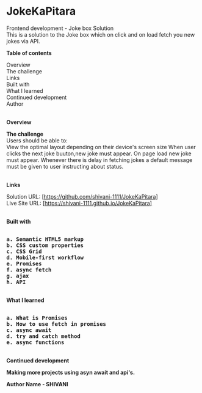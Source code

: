 # JokeKaPitara

Frontend development - Joke box Solution<br>
This is a solution to the Joke box which on click and on load fetch you new jokes via API.

<b>Table of contents</b>

Overview
<br>
The challenge
<br>
Links
<br>
Built with
<br>
What I learned
<br>
Continued development
<br>
Author


<br>
<b>Overview</b>

<b>The challenge</b>
<br>
Users should be able to:<br>
View the optimal layout depending on their device's screen size
When user clicks the next joke buuton,new joke must appear.
On page load new joke must appear.
Whenever there is delay in fetching jokes a default message must be given to user instructing about status.


<br>
<b>Links</b>

Solution URL: [https://github.com/shivani-1111/JokeKaPitara]<br>
Live Site URL: [https://shivani-1111.github.io/JokeKaPitara]

<br>
<b>Built with<b>
 <pre> 
a. Semantic HTML5 markup
b. CSS custom properties
c. CSS Grid
d. Mobile-first workflow
e. Promises
f. async fetch
g. ajax
h. API</pre>

<br>
  <b>What I learned</b>
 <pre> 
a. What is Promises
b. How to use fetch in promises
c. async await 
d. try and catch method
e. async functions</pre>

<br>
  <b>Continued development</b>

Making more projects using asyn await and api's. 


  <b>Author</b>
Name - SHIVANI


